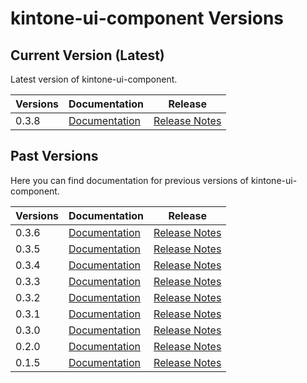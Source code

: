 # kintone-ui-component Versions
 
## Current Version (Latest)
Latest version of kintone-ui-component.
 
| Versions| Documentation| Release|
| --- | --- | --- |
| 0.3.8| [Documentation](../)| [Release Notes](https://github.com/kintone/kintone-ui-component/releases/tag/v0.3.8)|
 
## Past Versions
Here you can find documentation for previous versions of kintone-ui-component.

| Versions| Documentation| Release|
| --- | --- | --- |
| 0.3.6| [Documentation](../../0.3.6/)| [Release Notes](https://github.com/kintone/kintone-ui-component/releases/tag/v0.3.6)|  
| 0.3.5| [Documentation](../../0.3.5/)| [Release Notes](https://github.com/kintone/kintone-ui-component/releases/tag/v0.3.5)|
| 0.3.4| [Documentation](../../0.3.4/)| [Release Notes](https://github.com/kintone/kintone-ui-component/releases/tag/v0.3.4)|
| 0.3.3| [Documentation](../../0.3.3/)| [Release Notes](https://github.com/kintone/kintone-ui-component/releases/tag/v0.3.3)|
| 0.3.2| [Documentation](../../0.3.2/)| [Release Notes](https://github.com/kintone/kintone-ui-component/releases/tag/v0.3.2)|
| 0.3.1| [Documentation](../../0.3.1/)| [Release Notes](https://github.com/kintone/kintone-ui-component/releases/tag/v0.3.1)|
| 0.3.0| [Documentation](../../0.3.0/)| [Release Notes](https://github.com/kintone/kintone-ui-component/releases/tag/v0.3.0)|
| 0.2.0| [Documentation](../../0.2.0/)| [Release Notes](https://github.com/kintone/kintone-ui-component/releases/tag/v0.2.0)|
| 0.1.5| [Documentation](../../0.1.5/)| [Release Notes](https://github.com/kintone/kintone-ui-component/releases/tag/v0.1.5)|
